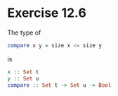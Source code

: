 # Exercise 12.6

The type of

```hs
compare x y = size x <= size y
```

is

```hs
x :: Set t
y :: Set u
compare :: Set t -> Set u -> Bool
```
